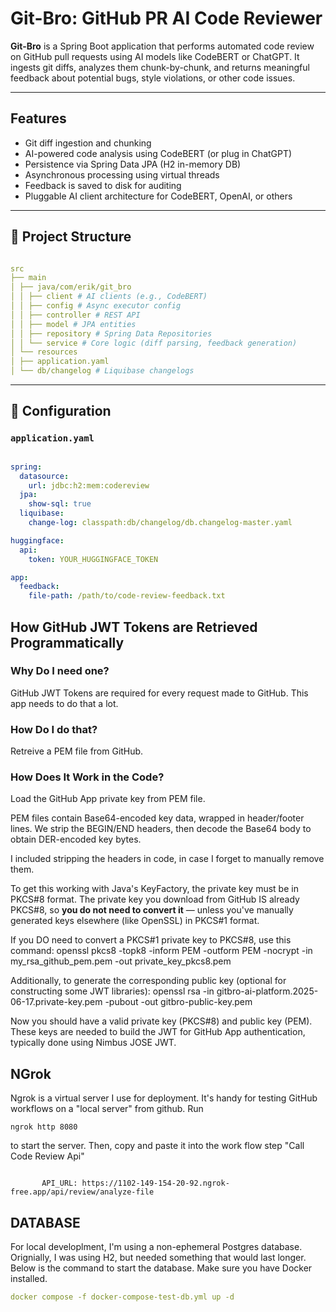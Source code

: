 # Git-Bro: GitHub PR AI Code Reviewer

**Git-Bro** is a Spring Boot application that performs automated code review on GitHub pull requests using AI models like CodeBERT or ChatGPT. It ingests git diffs, analyzes them chunk-by-chunk, and returns meaningful feedback about potential bugs, style violations, or other code issues.

---

## Features

-  Git diff ingestion and chunking  
-  AI-powered code analysis using CodeBERT (or plug in ChatGPT)  
-  Persistence via Spring Data JPA (H2 in-memory DB)  
-  Asynchronous processing using virtual threads  
-  Feedback is saved to disk for auditing  
-  Pluggable AI client architecture for CodeBERT, OpenAI, or others  

---

## 📁 Project Structure

```yaml

src
├── main
│ ├── java/com/erik/git_bro
│ │ ├── client # AI clients (e.g., CodeBERT)
│ │ ├── config # Async executor config
│ │ ├── controller # REST API
│ │ ├── model # JPA entities
│ │ ├── repository # Spring Data Repositories
│ │ └── service # Core logic (diff parsing, feedback generation)
│ └── resources
│ ├── application.yaml
│ └── db/changelog # Liquibase changelogs
```

---

## 🔧 Configuration

### `application.yaml`

```yaml

spring:
  datasource:
    url: jdbc:h2:mem:codereview
  jpa:
    show-sql: true
  liquibase:
    change-log: classpath:db/changelog/db.changelog-master.yaml

huggingface:
  api:
    token: YOUR_HUGGINGFACE_TOKEN

app:
  feedback:
    file-path: /path/to/code-review-feedback.txt
```

## How GitHub JWT Tokens are Retrieved Programmatically

  ### Why Do I need one?
  GitHub JWT Tokens are required for every request made to GitHub. This app needs to do that a lot.

  ### How Do I do that?

  Retreive a PEM file from GitHub.

  ### How Does It Work in the Code?
  Load the GitHub App private key from PEM file.

  PEM files contain Base64-encoded key data, wrapped in header/footer lines.
  We strip the BEGIN/END headers, then decode the Base64 body to obtain DER-encoded key bytes.
  
  I included stripping the headers in code, in case I forget to manually remove them.
  
  To get this working with Java's KeyFactory, the private key must be in PKCS#8 format.
  The private key you download from GitHub IS already PKCS#8, so **you do not need to convert it** — 
  unless you've manually generated keys elsewhere (like OpenSSL) in PKCS#1 format.
  
  If you DO need to convert a PKCS#1 private key to PKCS#8, use this command:
  openssl pkcs8 -topk8 -inform PEM -outform PEM -nocrypt -in my_rsa_github_pem.pem -out private_key_pkcs8.pem
  
  Additionally, to generate the corresponding public key (optional for constructing some JWT libraries):
  openssl rsa -in gitbro-ai-platform.2025-06-17.private-key.pem -pubout -out gitbro-public-key.pem
  
  Now you should have a valid private key (PKCS#8) and public key (PEM).
  These keys are needed to build the JWT for GitHub App authentication, typically done using Nimbus JOSE JWT.
   
## NGrok
Ngrok is a virtual server I use for deployment. It's handy for testing GitHub workflows on a "local server" from github. 
Run 
```
ngrok http 8080 
```
to start the server. Then, copy and paste it into the work flow step "Call Code Review Api"
```

       API_URL: https://1102-149-154-20-92.ngrok-free.app/api/review/analyze-file
```

## DATABASE
For local developlment, I'm using a non-ephemeral Postgres database. Orignially, I was using H2, but needed something that would last longer.
Below is the command to start the database. Make sure you have Docker installed.

```yaml
docker compose -f docker-compose-test-db.yml up -d
```
